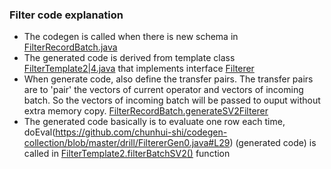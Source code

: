 ### Filter code explanation
- The codegen is called when there is new schema in  [FilterRecordBatch.java](https://github.com/apache/drill/blob/1.14.0/exec/java-exec/src/main/java/org/apache/drill/exec/physical/impl/filter/FilterRecordBatch.java#L99)
- The generated code is derived from template class [FilterTemplate2|4.java](https://github.com/apache/drill/blob/1.14.0/exec/java-exec/src/main/java/org/apache/drill/exec/physical/impl/filter/FilterTemplate2.java) that implements interface [Filterer](https://github.com/apache/drill/blob/1.14.0/exec/java-exec/src/main/java/org/apache/drill/exec/physical/impl/filter/Filterer.java)
- When generate code, also define the transfer pairs. The transfer pairs are to 'pair' the vectors of current operator and vectors of incoming batch. So the vectors of incoming batch will be passed to ouput without extra memory copy. [FilterRecordBatch.generateSV2Filterer](https://github.com/apache/drill/blob/1.14.0/exec/java-exec/src/main/java/org/apache/drill/exec/physical/impl/filter/FilterRecordBatch.java#L145)
- The generated code basically is to evaluate one row each time, doEval(https://github.com/chunhui-shi/codegen-collection/blob/master/drill/FiltererGen0.java#L29) (generated code) is called in [FilterTemplate2.filterBatchSV2()](https://github.com/apache/drill/blob/1.14.0/exec/java-exec/src/main/java/org/apache/drill/exec/physical/impl/filter/FilterTemplate2.java#L88) function 

